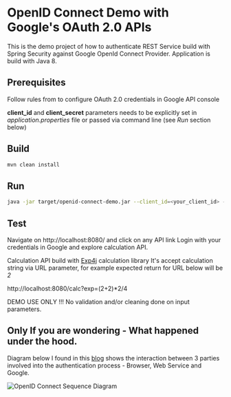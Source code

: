 # OpenID Connect Demo with Google's OAuth 2.0 APIs 

This is the demo project of how to authenticate REST Service build with Spring Security against Google OpenId Connect Provider. Application is build with Java 8.

## Prerequisites
Follow rules from 
[](https://developers.google.com/identity/protocols/OpenIDConnect) 
to configure OAuth 2.0 credentials in Google API console

**client_id** and **client_secret** parameters needs to be explicitly set in _application.properties_ file or passed via command line (see _Run_ section below)

## Build

```sh
mvn clean install
```

## Run

```sh
java -jar target/openid-connect-demo.jar --client_id=<your_client_id> --client_secret=<your_client_secret>
```

## Test

Navigate on http://localhost:8080/ and click on any API link
Login with your credentials in Google and explore calculation API.

Calculation API build with [Exp4j](https://lallafa.objecthunter.net/exp4j/) calculation library
It's accept calculation string via URL parameter, for example expected return for URL below will be *2*

http://localhost:8080/calc?exp=(2+2)*2/4

DEMO USE ONLY !!! No validation and/or cleaning done on input parameters.

## Only If you are wondering - What happened under the hood.

Diagram below I found in this [blog](hhttps://www.citrix.com/blogs/2015/09/11/openid-connectoauth-2-0-integration-with-xenapp-through-unified-gateway/) shows the interaction between 3 parties involved into the authentication process - Browser, Web Service and Google.

![OpenID Connect Sequence Diagram](https://www.citrix.com/blogs/wp-content/uploads/2015/09/220.png)

